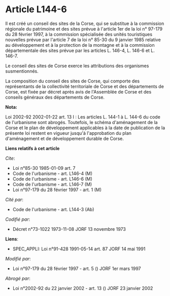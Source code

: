 # Article L144-6

Il est créé un conseil des sites de la Corse, qui se substitue à la commission régionale du patrimoine et des sites prévue à
l'article 1er de la loi n° 97-179 du 28 février 1997, à la commission spécialisée des unités touristiques nouvelles prévue
par l'article 7 de la loi n° 85-30 du 9 janvier 1985 relative au développement et à la protection de la montagne et à la
commission départementale des sites prévue par les articles L. 146-4, L. 146-6 et L. 146-7.

Le conseil des sites de Corse exerce les attributions des organismes susmentionnés.

La composition du conseil des sites de Corse, qui comporte des représentants de la collectivité territoriale de Corse et des
départements de Corse, est fixée par décret après avis de l'Assemblée de Corse et des conseils généraux des départements de
Corse.

**Nota:**

Loi 2002-92 2002-01-22 art. 13 I : Les articles L. 144-1 à L. 144-6 du code de l'urbanisme sont abrogés. Toutefois, le schéma
d'aménagement de la Corse et le plan de développement applicables à la date de publication de la présente loi restent en
vigueur jusqu'à l'approbation du plan d'aménagement et de développement durable de Corse.

**Liens relatifs à cet article**

_Cite_:

  - Loi n°85-30 1985-01-09 art. 7
  - Code de l'urbanisme - art. L146-4 (M)
  - Code de l'urbanisme - art. L146-6 (M)
  - Code de l'urbanisme - art. L146-7 (M)
  - Loi n°97-179 du 28 février 1997 - art. 1 (M)

_Cité par_:

  - Code de l'urbanisme - art. L144-3 (Ab)

_Codifié par_:

  - Décret n°73-1022 1973-11-08 JORF 13 novembre 1973

**Liens**:

  - SPEC_APPLI: Loi n°91-428 1991-05-14 art. 87 JORF 14 mai 1991

_Modifié par_:

  - Loi n°97-179 du 28 février 1997 - art. 5 () JORF 1er mars 1997

_Abrogé par_:

  - Loi n°2002-92 du 22 janvier 2002 - art. 13 () JORF 23 janvier 2002
